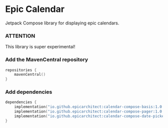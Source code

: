 # Epic Calendar
Jetpack Compose library for displaying epic calendars.

### ATTENTION
This library is super experimental!

### Add the MavenCentral repository
```Kotlin
repositories {
    mavenCentral()
}
```

### Add dependencies
```Kotlin
dependencies {
    implementation("io.github.epicarchitect:calendar-compose-basis:1.0.0")
    implementation("io.github.epicarchitect:calendar-compose-pager:1.0.0") // includes basis
    implementation("io.github.epicarchitect:calendar-compose-date-picker:1.0.0") // includes pager
}
```
